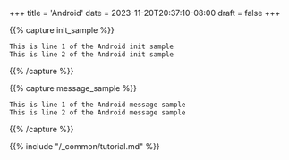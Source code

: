 +++
title = 'Android'
date = 2023-11-20T20:37:10-08:00
draft = false
+++

{{% capture init_sample %}}
```text
This is line 1 of the Android init sample
This is line 2 of the Android init sample
```
{{% /capture %}}

{{% capture message_sample %}}
```text
This is line 1 of the Android message sample
This is line 2 of the Android message sample
```
{{% /capture %}}

{{% include "/_common/tutorial.md" %}}
